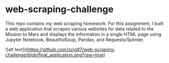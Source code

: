 # web-scraping-challenge
This repo contains my web scraping homework. For this assignment, I built a web application that scrapes various websites for data related to the Mission to Mars and displays the information in a single HTML page using Jupyter Notebook, BeautifulSoup, Pandas, and Requests/Splinter.

![alt text]((https://github.com/szig97/web-scraping-challenge/blob/final_application.png?raw=true)
